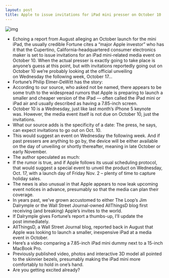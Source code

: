 ```yaml
---
layout: post
title: Apple to issue invitations for iPad mini presser on October 10
---
```

![img](http://media.idownloadblog.com/wp-content/uploads/2012/09/iPadMini-3.jpg)
* Echoing a report from August alleging an October launch for the mini iPad, the usually credible Fortune cites a “major Apple investor” who has it that the Cupertino, California-headquartered consumer electronics maker is set to issue invitations for an iPad mini-related media event on October 10. When the actual presser is exactly going to take place is anyone’s guess at this point, but with invitations reportedly going out on October 10 we’re probably looking at the official unveiling on Wednesday the following week, October 17…
* Fortune’s Philip Elmer-DeWitt has the story:
* According to our source, who asked not be named, there appears to be some truth to the widespread rumors that Apple is preparing to launch a smaller and cheaper version of the iPad — often called the iPad mini or iPad air and usually described as having a 7.85-inch screen.
* October 10 is a Wednesday, just like last month’s iPhone 5 keynote was. However, the media event itself is not due on October 10, just the invitations.
* What our source adds is the specificity of a date: The press, he says, can expect invitations to go out on Oct. 10.
* This would suggest an event on Wednesday the following week. And if past pressers are anything to go by, the device will be either available on the day of unveiling or shortly thereafter, meaning in late October or early November.
* The author speculated as much:
* If the rumor is true, and if Apple follows its usual scheduling protocol, that would suggest a special event to unveil the product on Wednesday, Oct. 17, with a launch day of Friday Nov. 2 – plenty of time to capture holiday sales.
* The news is also unusual in that Apple appears to now leak upcoming event notices in advance, presumably so that the media can plan their coverage.
* In years past, we’ve grown accustomed to either The Loop’s Jim Dalrymple or the Wall Street Journal-owned AllThingsD blog first receiving (and breaking) Apple’s invites to the world.
* If Dalrymple gives Fortune’s report a thumbs-up, I’ll update the post immediately.
* AllThingsD, a Wall Street Journal blog, reported back in August that Apple was looking to launch a smaller, inexpensive iPad at a media event in October.
* Here’s a video comparing a 7.85-inch iPad mini dummy next to a 15-inch MacBook Pro.
* Previously published video, photos and interactive 3D model all pointed to the skinnier bezels, presumably making the iPad mini more comfortably to hold in one’s hand.
* Are you getting excited already?

